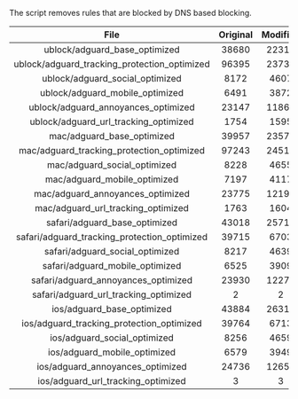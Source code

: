 The script removes rules that are blocked by DNS based blocking.


| File | Original | Modified |
|:----:|:-----:|:-----:|
| ublock/adguard_base_optimized | 38680 | 22319 |
| ublock/adguard_tracking_protection_optimized | 96395 | 23734 |
| ublock/adguard_social_optimized | 8172 | 4607 |
| ublock/adguard_mobile_optimized | 6491 | 3872 |
| ublock/adguard_annoyances_optimized | 23147 | 11863 |
| ublock/adguard_url_tracking_optimized | 1754 | 1595 |
| mac/adguard_base_optimized | 39957 | 23572 |
| mac/adguard_tracking_protection_optimized | 97243 | 24511 |
| mac/adguard_social_optimized | 8228 | 4655 |
| mac/adguard_mobile_optimized | 7197 | 4117 |
| mac/adguard_annoyances_optimized | 23775 | 12198 |
| mac/adguard_url_tracking_optimized | 1763 | 1604 |
| safari/adguard_base_optimized | 43018 | 25713 |
| safari/adguard_tracking_protection_optimized | 39715 | 6703 |
| safari/adguard_social_optimized | 8217 | 4639 |
| safari/adguard_mobile_optimized | 6525 | 3909 |
| safari/adguard_annoyances_optimized | 23930 | 12276 |
| safari/adguard_url_tracking_optimized | 2 | 2 |
| ios/adguard_base_optimized | 43884 | 26313 |
| ios/adguard_tracking_protection_optimized | 39764 | 6713 |
| ios/adguard_social_optimized | 8256 | 4659 |
| ios/adguard_mobile_optimized | 6579 | 3949 |
| ios/adguard_annoyances_optimized | 24736 | 12651 |
| ios/adguard_url_tracking_optimized | 3 | 3 |